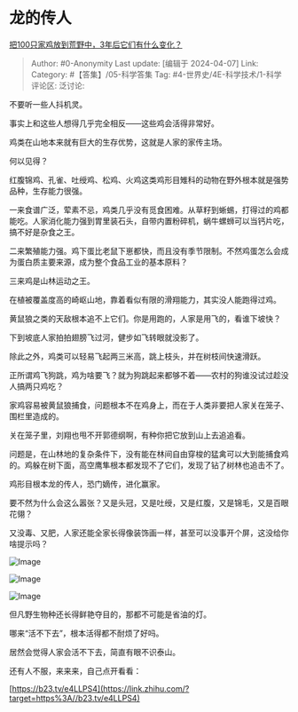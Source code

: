 # 龙的传人
[把100只家鸡放到荒野中，3年后它们有什么变化？](https://www.zhihu.com/question/434124471/answer/3419239851)

> Author: #0-Anonymity
> Last update: [编辑于 2024-04-07]
> Link:
> Category: #【答集】/05-科学答集 
> Tag: #4-世界史/4E-科学技术/1-科学 
> 评论区:
> 泛讨论:

不要听一些人抖机灵。

事实上和这些人想得几乎完全相反——这些鸡会活得非常好。

鸡类在山地本来就有巨大的生存优势，这就是人家的家传主场。

何以见得？

红腹锦鸡、孔雀、吐绶鸡、松鸡、火鸡这类鸡形目雉科的动物在野外根本就是强势品种，生存能力很强。

一来食谱广泛，荤素不忌，鸡类几乎没有觅食困难。从草籽到蜥蜴，打得过的鸡都能吃。人家消化能力强到胃里装石头，自带内置粉碎机，蜗牛螺蛳可以当钙片吃，搞不好是杂食之王。

二来繁殖能力强。鸡下蛋比老鼠下崽都快，而且没有季节限制。不然鸡蛋怎么会成为蛋白质主要来源，成为整个食品工业的基本原料？

三来鸡是山林运动之王。

在植被覆盖度高的崎岖山地，靠着看似有限的滑翔能力，其实没人能跑得过鸡。

黄鼠狼之类的天敌根本追不上它们。你是用跑的，人家是用飞的，看谁下坡快？

下到坡底人家拍拍翅膀飞过河，健步如飞转眼就没影了。

除此之外，鸡类可以轻易飞起两三米高，跳上枝头，并在树枝间快速滑跃。

正所谓鸡飞狗跳，鸡为啥要飞？就为狗跳起来都够不着——农村的狗谁没试过趁没人搞两只鸡吃？

家鸡容易被黄鼠狼捕食，问题根本不在鸡身上，而在于人类非要把人家关在笼子、围栏里造成的。

关在笼子里，刘翔也甩不开郭德纲啊，有种你把它放到山上去追追看。

问题是，在山林地的复杂条件下，没有能在林间自由穿梭的猛禽可以大到能捕食鸡的。鸡躲在树下面，高空鹰隼根本都发现不了它们，发现了钻了树林也追击不了。

鸡形目根本龙的传人，恐门嫡传，进化赢家。

要不然为什么会这么嚣张？又是头冠，又是吐绶，又是红腹，又是锦毛，又是百眼花翎？

又没毒、又肥，人家还能全家长得像装饰画一样，甚至可以没事开个屏，这没给你啥提示吗？

![Image](https://picx.zhimg.com/50/v2-dd95ed8acf8e9a0c424e005643906e5f_720w.jpg?source=2c26e567)

![Image](https://picx.zhimg.com/50/v2-af16eda01d236de597d7bcf4bf957368_720w.jpg?source=2c26e567)

![Image](https://pic1.zhimg.com/50/v2-aaef97380d16cffe590c2d6160bdfa3c_720w.jpg?source=2c26e567)

但凡野生物种还长得鲜艳夺目的，那都不可能是省油的灯。

哪来“活不下去”，根本活得都不耐烦了好吗。

居然会觉得人家会活不下去，简直有眼不识泰山。

还有人不服，来来来，自己点开看看：

[https://b23.tv/e4LLPS4](https://link.zhihu.com/?target=https%3A//b23.tv/e4LLPS4)